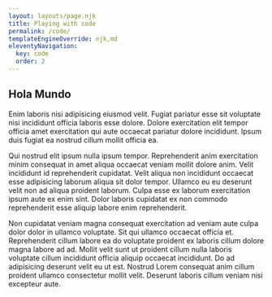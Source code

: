 ```yaml
---
layout: layouts/page.njk
title: Playing with code
permalink: /code/
templateEngineOverride: njk,md
eleventyNavigation:
  key: code
  order: 2
---
```


## Hola Mundo

Enim laboris nisi adipisicing eiusmod velit. Fugiat pariatur esse sit voluptate nisi incididunt officia laboris esse dolore. Dolore exercitation elit tempor officia amet exercitation qui aute occaecat pariatur dolore incididunt. Ipsum duis fugiat ea nostrud cillum mollit officia ea.

Qui nostrud elit ipsum nulla ipsum tempor. Reprehenderit anim exercitation minim consequat in amet aliqua occaecat veniam mollit dolore anim. Velit incididunt id reprehenderit cupidatat. Velit aliqua non incididunt occaecat esse adipisicing laborum aliqua sit dolor tempor. Ullamco eu eu deserunt velit non ad aliqua proident laborum. Culpa esse ex laborum exercitation ipsum aute ex enim sint. Dolor laboris cupidatat ex non commodo reprehenderit esse aliquip labore enim reprehenderit.

Non cupidatat veniam magna consequat exercitation ad veniam aute culpa dolor dolor in ullamco voluptate. Sit qui ullamco occaecat officia et. Reprehenderit cillum labore ea do voluptate proident ex laboris cillum dolore magna labore ad ad. Mollit velit sunt ut proident cillum nulla laboris voluptate cillum incididunt officia aliquip occaecat incididunt. Do ad adipisicing deserunt velit eu ut est. Nostrud Lorem consequat anim cillum proident ullamco consectetur mollit velit. Deserunt laboris cillum veniam nisi excepteur aute.